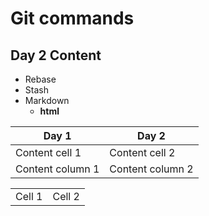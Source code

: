 # Git commands

<h2>Day 2 Content</h2>

* Rebase
* Stash
* Markdown
	* <b>html<b>
	

Day 1			| Day 2
------------------------| -------------
Content cell 1		| Content cell 2
Content column 1	| Content column 2


<table>
	<tr>
		<td>Cell 1</td>
		<td>Cell 2</td>
	</tr>
</table>
